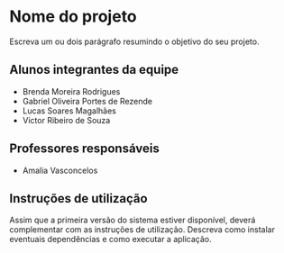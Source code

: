 # Nome do projeto
Escreva um ou dois  parágrafo resumindo o objetivo do seu projeto.

## Alunos integrantes da equipe

* Brenda Moreira Rodrigues
* Gabriel Oliveira Portes de Rezende
* Lucas Soares Magalhães
* Victor Ribeiro de Souza

## Professores responsáveis

* Amalia Vasconcelos

## Instruções de utilização

Assim que a primeira versão do sistema estiver disponível, deverá complementar com as instruções de utilização. Descreva como instalar eventuais dependências e como executar a aplicação.
